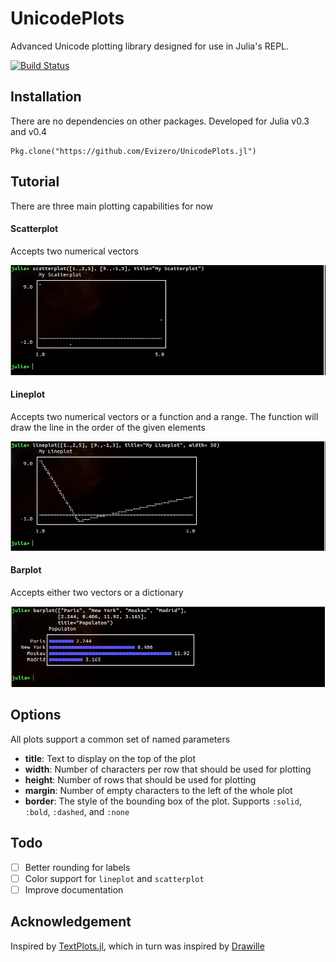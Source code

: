 # UnicodePlots

Advanced Unicode plotting library designed for use in Julia's REPL.

[![Build Status](https://travis-ci.org/Evizero/UnicodePlots.jl.svg?branch=master)](https://travis-ci.org/Evizero/UnicodePlots.jl)

## Installation

There are no dependencies on other packages. Developed for Julia v0.3 and v0.4

```
Pkg.clone("https://github.com/Evizero/UnicodePlots.jl")
```

## Tutorial

There are three main plotting capabilities for now

#### Scatterplot

Accepts two numerical vectors

![Scatterplot Screenshot](doc/img/scatter.png)

#### Lineplot

Accepts two numerical vectors or a function and a range. The function will draw the line in the order of the given elements

![Lineplot Screenshot](doc/img/line.png)

#### Barplot

Accepts either two vectors or a dictionary

![Barplot Screenshot](doc/img/barplot.png)

## Options

All plots support a common set of named parameters

* **title**: Text to display on the top of the plot
* **width**: Number of characters per row that should be used for plotting 
* **height**: Number of rows that should be used for plotting
* **margin**: Number of empty characters to the left of the whole plot
* **border**: The style of the bounding box of the plot. Supports `:solid`, `:bold`, `:dashed`, and `:none` 

## Todo

- [ ] Better rounding for labels
- [ ] Color support for `lineplot` and `scatterplot`
- [ ] Improve documentation

## Acknowledgement

Inspired by [TextPlots.jl](https://github.com/sunetos/TextPlots.jl), which in turn was inspired by [Drawille](https://github.com/asciimoo/drawille)
